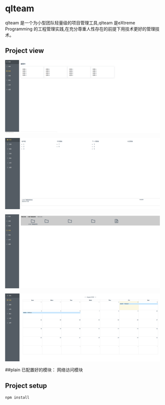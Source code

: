 # qlteam

qlteam 是一个为小型团队轻量级的项目管理工具,qlteam 是eXtreme Programming 的工程管理实践,在充分尊重人性存在的前提下用技术更好的管理技术。

## Project view
![image](https://github.com/willerhe/qlteam/blob/master/doc/story.png)

![image](https://github.com/willerhe/qlteam/blob/master/doc/task.png)

![image](https://github.com/willerhe/qlteam/blob/master/doc/document.png)

![image](https://github.com/willerhe/qlteam/blob/master/doc/daily.png)

##plain
已配置好的模块： 网络访问模块


## Project setup
```
npm install
```


